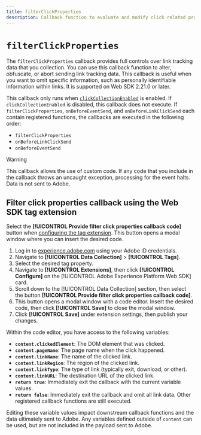 ```yaml
---
title: filterClickProperties
description: Callback function to evaluate and modify click related properties before collection.
---
```

# `filterClickProperties`

The `filterClickProperties` callback provides full controls over link tracking data that you collection. You can use this callback function to alter, obfuscate, or abort sending link tracking data. This callback is useful when you want to omit specific information, such as personally identifiable information within links. It is supported on Web SDK 2.21.0 or later.

This callback only runs when [`clickCollectionEnabled`](clickcollectionenabled.md) is enabled. If `clickCollectionEnabled` is disabled, this callback does not execute. If `filterClickProperties`, `onBeforeEventSend`, and `onBeforeLinkClickSend` each contain registered functions, the callbacks are executed in the following order:

* `filterClickProperties`
* `onBeforeLinkClickSend`
* `onBeforeEventSend`

>[!WARNING]
>This callback allows the use of custom code. If any code that you include in the callback throws an uncaught exception, processing for the event halts. Data is not sent to Adobe.

## Filter click properties callback using the Web SDK tag extension

Select the **[!UICONTROL Provide filter click properties callback code]** button when [configuring the tag extension](/help/tags/extensions/client/web-sdk/web-sdk-extension-configuration.md). This button opens a modal window where you can insert the desired code.

1. Log in to [experience.adobe.com](https://experience.adobe.com) using your Adobe ID credentials.
1. Navigate to **[!UICONTROL Data Collection]** > **[!UICONTROL Tags]**.
1. Select the desired tag property.
1. Navigate to **[!UICONTROL Extensions]**, then click **[!UICONTROL Configure]** on the [!UICONTROL Adobe Experience Platform Web SDK] card.
1. Scroll down to the [!UICONTROL Data Collection] section, then select the button **[!UICONTROL Provide filter click properties callback code]**.
1. This button opens a modal window with a code editor. Insert the desired code, then click **[!UICONTROL Save]** to close the modal window.
1. Click **[!UICONTROL Save]** under extension settings, then publish your changes.

Within the code editor, you have access to the following variables:

* **`content.clickedElement`**: The DOM element that was clicked.
* **`content.pageName`**: The page name when the click happened.
* **`content.linkName`**: The name of the clicked link.
* **`content.linkRegion`**: The region of the clicked link.
* **`content.linkType`**: The type of link (typically exit, download, or other).
* **`content.linkURL`**: The destination URL of the clicked link.
* **`return true`**: Immediately exit the callback with the current variable values.
* **`return false`**: Immediately exit the callback and omit all link data. Other registered callback functions are still executed.

Editing these variable values impact downstream callback functions and the data ultimately sent to Adobe. Any variables defined outside of `content` can be used, but are not included in the payload sent to Adobe.

